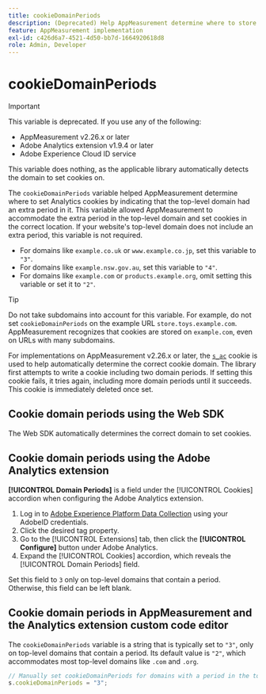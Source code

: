 ```yaml
---
title: cookieDomainPeriods
description: (Deprecated) Help AppMeasurement determine where to store cookies when a website's top-level domain contains a period.
feature: AppMeasurement implementation
exl-id: c426d6a7-4521-4d50-bb7d-1664920618d8
role: Admin, Developer
---
```

# cookieDomainPeriods

>[!IMPORTANT]
>This variable is deprecated. If you use any of the following:
>
>* AppMeasurement v2.26.x or later
>* Adobe Analytics extension v1.9.4 or later
>* Adobe Experience Cloud ID service
>
>This variable does nothing, as the applicable library automatically detects the domain to set cookies on.

The `cookieDomainPeriods` variable helped AppMeasurement determine where to set Analytics cookies by indicating that the top-level domain had an extra period in it. This variable allowed AppMeasurement to accommodate the extra period in the top-level domain and set cookies in the correct location. If your website's top-level domain does not include an extra period, this variable is not required.

* For domains like `example.co.uk` or `www.example.co.jp`, set this variable to `"3"`.
* For domains like `example.nsw.gov.au`, set this variable to `"4"`.
* For domains like `example.com` or `products.example.org`, omit setting this variable or set it to `"2"`.

>[!TIP]
>
>Do not take subdomains into account for this variable. For example, do not set `cookieDomainPeriods` on the example URL `store.toys.example.com`. AppMeasurement recognizes that cookies are stored on `example.com`, even on URLs with many subdomains.

For implementations on AppMeasurement v2.26.x or later, the [`s_ac`](https://experienceleague.adobe.com/en/docs/core-services/interface/data-collection/cookies/analytics) cookie is used to help automatically determine the correct cookie domain. The library first attempts to write a cookie including two domain periods. If setting this cookie fails, it tries again, including more domain periods until it succeeds. This cookie is immediately deleted once set.

## Cookie domain periods using the Web SDK

The Web SDK automatically determines the correct domain to set cookies.

## Cookie domain periods using the Adobe Analytics extension

**[!UICONTROL Domain Periods]** is a field under the [!UICONTROL Cookies] accordion when configuring the Adobe Analytics extension.

1. Log in to [Adobe Experience Platform Data Collection](https://experience.adobe.com/data-collection) using your AdobeID credentials.
1. Click the desired tag property.
1. Go to the [!UICONTROL Extensions] tab, then click the **[!UICONTROL Configure]** button under Adobe Analytics.
1. Expand the [!UICONTROL Cookies] accordion, which reveals the [!UICONTROL Domain Periods] field.

Set this field to `3` only on top-level domains that contain a period. Otherwise, this field can be left blank.

## Cookie domain periods in AppMeasurement and the Analytics extension custom code editor

The `cookieDomainPeriods` variable is a string that is typically set to `"3"`, only on top-level domains that contain a period. Its default value is `"2"`, which accommodates most top-level domains like `.com` and `.org`.

```js
// Manually set cookieDomainPeriods for domains with a period in the top-level domain, such as www.example.co.uk
s.cookieDomainPeriods = "3";
```

